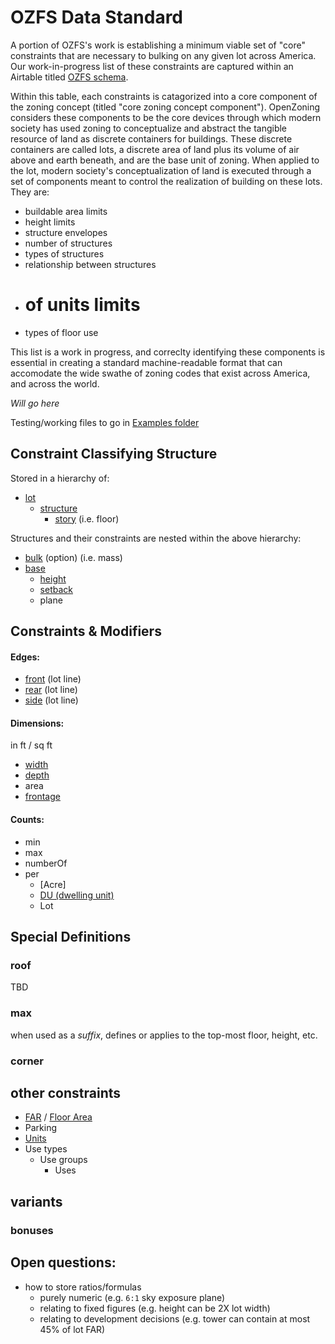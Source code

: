 # OZFS Data Standard
A portion of OZFS's work is establishing a minimum viable set of "core" constraints that are necessary to bulking on any given lot across America. Our work-in-progress list of these constraints are captured within an Airtable titled [OZFS schema](https://airtable.com/invite/l?inviteId=invIE9Rq8BJxoRZe9&inviteToken=c24d20d82c00f933e02ca4d7f9b78088b2eaefcef049f3691df85eb48f858fbc&utm_medium=email&utm_source=product_team&utm_content=transactional-alerts). 

Within this table, each constraints is catagorized into a core component of the zoning concept (titled "core zoning concept component"). OpenZoning considers these components to be the core devices through which modern society has used zoning to conceptualize and abstract the tangible resource of land as discrete containers for buildings. These discrete containers are called lots, a discrete area of land plus its volume of air above and earth beneath, and are the base unit of zoning. When applied to the lot, modern society's conceptualization of land is executed through a set of components meant to control the realization of building on these lots. They are:

- buildable area limits
- height limits 
- structure envelopes
- number of structures
- types of structures
- relationship between structures
- # of units limits
- types of floor use

This list is a work in progress, and correclty identifying these components is essential in creating a standard machine-readable format that can accomodate the wide swathe of zoning codes that exist across America, and across the world. 

_Will go here_

Testing/working files to go in [Examples folder](/examples)


## Constraint Classifying Structure
Stored in a hierarchy of:

- [lot](glossary.md#lot)
  - [structure](glossary.md#structure)
    - [story](glossary.md#story) (i.e. floor)

Structures and their constraints are nested within the above hierarchy:
- [bulk](glossary.md#building-mass) (option) (i.e. mass)
- [base](glossary.md#base)
  - [height](glossary.md#building-height)
  - [setback](glossary.md#setback)
  - plane

  
## Constraints & Modifiers
#### Edges:
- [front](glossary.md#frontage) (lot line)
- [rear](glossary.md#lot-line-rear) (lot line)
- [side](glossary.md#lot-line-side) (lot line)

#### Dimensions:
in ft / sq ft
- [width](glossary.md#width)
- [depth](glossary.md#depth)
- area
- [frontage](glossary.md#frontage)

#### Counts:
- min
- max
- numberOf
- per
  - [Acre]
  - [DU (dwelling unit)](glossary.md#dwelling-unit)
  - Lot


## Special Definitions

### roof
TBD

### max
when used as a _suffix_, defines or applies to the top-most floor, height, etc.

### corner

## other constraints
- [FAR](glossary.md#FAR) / [Floor Area](glossary.md#floor-area)
- Parking
- [Units](glossary.md#units)
- Use types
  - Use groups
    - Uses

## variants
### bonuses


## Open questions:
- how to store ratios/formulas
  - purely numeric (e.g. `6:1` sky exposure plane)
  - relating to fixed figures (e.g. height can be 2X lot width)
  - relating to development decisions (e.g. tower can contain at most 45% of lot FAR)
